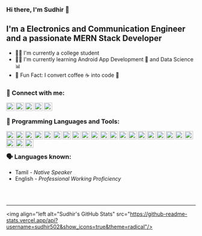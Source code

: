 ### Hi there, I'm Sudhir 👋

## I'm a Electronics and Communication Engineer and a passionate MERN Stack Developer
- 👨‍🎓 I'm currently a college student
- 👨‍💻 I'm currently learning Android App Development 📱 and Data Science 📊
- 🤪 Fun Fact: I convert coffee ☕ into code 📃

### 📎 Connect with me:

[<img align="left" alt="facebook-icon" width="22px" src="http://simpleicons.org/icons/facebook.svg"/>][facebook]
[<img align="left" alt="instagram-icon" width="22px" src="http://simpleicons.org/icons/instagram.svg"/>][instagram]
[<img align="left" alt="twitter-icon" width="22px" src="http://simpleicons.org/icons/twitter.svg"/>][twitter]
[<img align="left" alt="linkedin-icon" width="22px" src="http://simpleicons.org/icons/linkedin.svg"/>][linkedin]
[<img align="left" alt="github-icon" width="22px" src="http://simpleicons.org/icons/github.svg"/>][github]

<br />

### 🧰 Programming Languages and Tools:

<p align="left">
  <img align="left" alt="html5-icon" width="22px" src="http://simpleicons.org/icons/html5.svg" />
  <img align="left" alt="css3-icon" width="22px" src="http://simpleicons.org/icons/css3.svg" />
  <img align="left" alt="sass-icon" width="22px" src="http://simpleicons.org/icons/sass.svg" />
  <img align="left" alt="react-icon" width="22px" src="http://simpleicons.org/icons/react.svg" />
  <img align="left" alt="node-icon" width="22px" src="http://simpleicons.org/icons/node-dot-js.svg" />
  <img align="left" alt="npm-icon" width="22px" src="http://simpleicons.org/icons/npm.svg" />
  <img align="left" alt="mongodb-icon" width="22px" src="http://simpleicons.org/icons/mongodb.svg" />
  <img align="left" alt="bootstrap-icon" width="22px" src="http://simpleicons.org/icons/bootstrap.svg" />
  <img align="left" alt="javascript-icon" width="22px" src="http://simpleicons.org/icons/javascript.svg" />
  <img align="left" alt="java-icon" width="22px" src="http://simpleicons.org/icons/java.svg" />
  <img align="left" alt="python-icon" width="22px" src="http://simpleicons.org/icons/python.svg" />
  <img align="left" alt="c-icon" width="22px" src="http://simpleicons.org/icons/c.svg" />
  <img align="left" alt="scala-icon" width="22px" src="http://simpleicons.org/icons/scala.svg" />
  <img align="left" alt="apachespark-icon" width="22px" src="http://simpleicons.org/icons/apachespark.svg" />
  <img align="left" alt="r-icon" width="22px" src="http://simpleicons.org/icons/r.svg" />
  <img align="left" alt="kotlin-icon" width="22px" src="http://simpleicons.org/icons/kotlin.svg" />
  <img align="left" alt="dart-icon" width="22px" src="http://simpleicons.org/icons/dart.svg" />
  <img align="left" alt="flutter-icon" width="22px" src="http://simpleicons.org/icons/flutter.svg" />
  <img align="left" alt="firebase-icon" width="22px" src="http://simpleicons.org/icons/firebase.svg" />
  <img align="left" alt="aws-icon" width="22px" src="http://simpleicons.org/icons/amazonaws.svg" />
  <img align="left" alt="googlecloud-icon" width="22px" src="http://simpleicons.org/icons/googlecloud.svg" />
  <img align="left" alt="postman-icon" width="22px" src="http://simpleicons.org/icons/postman.svg" />
  <img align="left" alt="git-icon" width="22px" src="http://simpleicons.org/icons/git.svg" />
<p/>

<br />
<br />

### 🗣 Languages known:
- Tamil - <i>Native Speaker</i>
- English - <i>Professional Working Proficiency</i>

<br />
<br />

---

<img align="left alt="Sudhir's GitHub Stats" src="https://github-readme-stats.vercel.app/api?username=sudhir502&show_icons=true&theme=radical"/>

[facebook]: https://fb.com/sudhir.babusivaraman.58
[instagram]: https://instagram.com/sudhir.2001
[twitter]: https://twitter.com/sudhir_025
[linkedin]: https://linkedin.com/in/sudhir-b-a7376b1b6
[github]: https://github.com/Sudhir205
